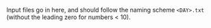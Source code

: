 Input files go in here, and should follow the naming scheme `<DAY>.txt` (without
the leading zero for numbers < 10).
